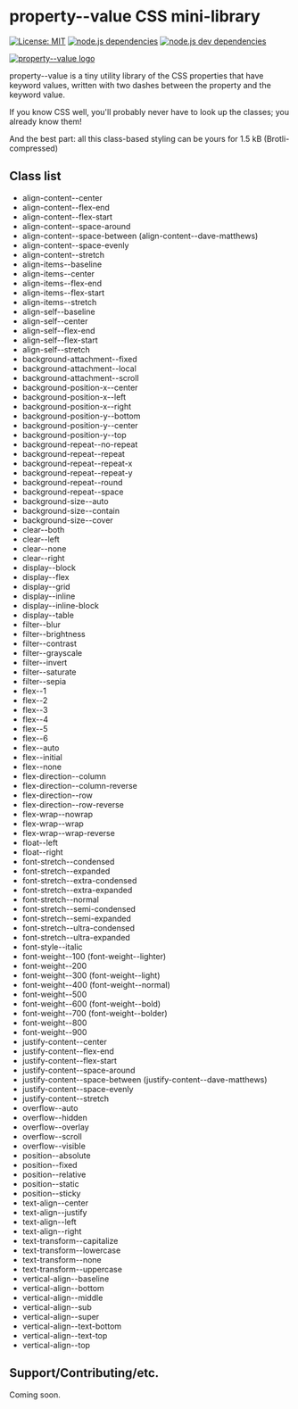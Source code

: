 # property--value CSS mini-library

[![License: MIT](https://img.shields.io/badge/License-MIT-yellow.svg)](https://opensource.org/licenses/MIT)
[![node.js dependencies](https://david-dm.org/commercialprogression/property--value.svg)](https://david-dm.org/commercialprogression/property--value)
[![node.js dev dependencies](https://david-dm.org/commercialprogression/property--value/dev-status.svg)](https://david-dm.org/commercialprogression/property--value?type=dev)

[![property--value logo](https://commercialprogression.github.io/property--value/assets/property--value_logo.png)](https://commercialprogression.github.io/property--value/)

property--value is a tiny utility library of the CSS properties that have keyword values, 
written with two dashes between the property and the keyword value.

If you know CSS well, you'll probably never have to look up the classes; you already know 
them!

And the best part: all this class-based styling can be yours for 1.5 kB (Brotli-compressed)

## Class list

  * align-content--center
  * align-content--flex-end
  * align-content--flex-start
  * align-content--space-around
  * align-content--space-between (align-content--dave-matthews)
  * align-content--space-evenly
  * align-content--stretch
  * align-items--baseline
  * align-items--center
  * align-items--flex-end
  * align-items--flex-start
  * align-items--stretch
  * align-self--baseline
  * align-self--center
  * align-self--flex-end
  * align-self--flex-start
  * align-self--stretch
  * background-attachment--fixed
  * background-attachment--local
  * background-attachment--scroll
  * background-position-x--center
  * background-position-x--left
  * background-position-x--right
  * background-position-y--bottom
  * background-position-y--center
  * background-position-y--top
  * background-repeat--no-repeat
  * background-repeat--repeat
  * background-repeat--repeat-x
  * background-repeat--repeat-y
  * background-repeat--round
  * background-repeat--space
  * background-size--auto
  * background-size--contain
  * background-size--cover
  * clear--both
  * clear--left
  * clear--none
  * clear--right
  * display--block
  * display--flex
  * display--grid
  * display--inline
  * display--inline-block
  * display--table
  * filter--blur
  * filter--brightness
  * filter--contrast
  * filter--grayscale
  * filter--invert
  * filter--saturate
  * filter--sepia
  * flex--1
  * flex--2
  * flex--3
  * flex--4
  * flex--5
  * flex--6
  * flex--auto
  * flex--initial
  * flex--none
  * flex-direction--column
  * flex-direction--column-reverse
  * flex-direction--row
  * flex-direction--row-reverse
  * flex-wrap--nowrap
  * flex-wrap--wrap
  * flex-wrap--wrap-reverse
  * float--left
  * float--right
  * font-stretch--condensed
  * font-stretch--expanded
  * font-stretch--extra-condensed
  * font-stretch--extra-expanded
  * font-stretch--normal
  * font-stretch--semi-condensed
  * font-stretch--semi-expanded
  * font-stretch--ultra-condensed
  * font-stretch--ultra-expanded
  * font-style--italic
  * font-weight--100 (font-weight--lighter)
  * font-weight--200
  * font-weight--300 (font-weight--light)
  * font-weight--400 (font-weight--normal)
  * font-weight--500
  * font-weight--600 (font-weight--bold)
  * font-weight--700 (font-weight--bolder)
  * font-weight--800
  * font-weight--900
  * justify-content--center
  * justify-content--flex-end
  * justify-content--flex-start
  * justify-content--space-around
  * justify-content--space-between (justify-content--dave-matthews)
  * justify-content--space-evenly
  * justify-content--stretch
  * overflow--auto
  * overflow--hidden
  * overflow--overlay
  * overflow--scroll
  * overflow--visible
  * position--absolute
  * position--fixed
  * position--relative
  * position--static
  * position--sticky
  * text-align--center
  * text-align--justify
  * text-align--left
  * text-align--right
  * text-transform--capitalize
  * text-transform--lowercase
  * text-transform--none
  * text-transform--uppercase
  * vertical-align--baseline
  * vertical-align--bottom
  * vertical-align--middle
  * vertical-align--sub
  * vertical-align--super
  * vertical-align--text-bottom
  * vertical-align--text-top
  * vertical-align--top

## Support/Contributing/etc.

Coming soon.
